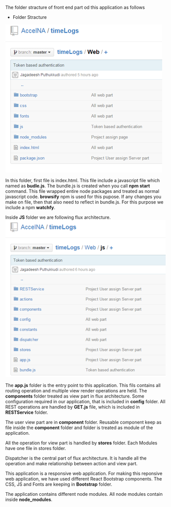 The folder stracture of front end part od this application as follows
* Folder Stracture


![Front End Folder](https://github.com/AccelNA/aws-coe/blob/master/contents/images/frontendfolder.png)<br/>

In this folder, first file is index.html. This file include a javascript file which named as **budle.js**. The bundle.js is created when you call **npm start** command. This file wrapped entire node packages and treated as normal javascript code. **browsify** npm is used for this pupose. If any changes you make on file, then that also need to reflect in bundle.js. For this purpose we include a npm **watchfy**. 


Inside **JS** folder we are following flux architecture.
![JS Folder](https://github.com/AccelNA/aws-coe/blob/master/contents/images/timelogJSFolder.png)<br/>

The **app.js** folder is the entry point to this application. This fils contains all routing operation and multiple view render operations are held. The **components** folder treated as view part in flux architecture. Some configuration required in our application, that is included in **config** folder. All REST operations are handled by **GET.js** file, which is included in **RESTService** folder. 

The user view part are in **component** folder. Reusable component keep as file inside the **component** folder and folder is treated as module of the application. 

All the operation for view part is handled by **stores** folder. Each Modules have one file in stores folder.

Dispatcher is the central part of flux architecture. It is handle all the operation and make relationship between action and view part.

This application is a responsive web application. For making this reponsive web application, we have used different React Bootstrap components. The CSS, JS and Fonts are keeping in **Bootstrap** folder.

The application contains different node modules. All node modules contain inside **node_modules**.  
